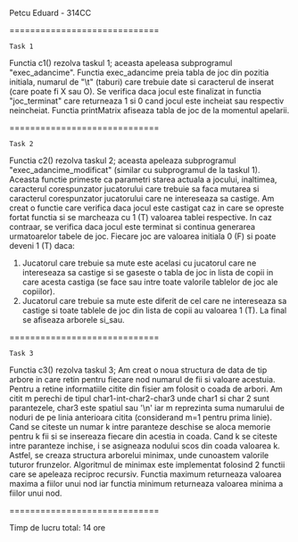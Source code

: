 Petcu Eduard - 314CC

=============================

	Task 1

Functia c1() rezolva taskul 1; aceasta apeleasa subprogramul "exec_adancime".
Functia exec_adancime preia tabla de joc din pozitia initiala, numarul de 
"\t" (taburi) care trebuie date si caracterul de inserat 
(care poate fi X sau O). Se verifica daca jocul este finalizat in functia
"joc_terminat" care returneaza 1 si 0 cand jocul este incheiat sau respectiv 
neincheiat. Functia printMatrix afiseaza 
tabla de joc de la momentul apelarii.

=============================

	Task 2

Functia c2() rezolva taskul 2; aceasta apeleaza subprogramul
"exec_adancime_modificat" (similar cu subprogramul de la taskul 1).
Aceasta functie primeste ca parametri starea actuala a jocului, inaltimea,
caracterul corespunzator jucatorului care trebuie sa faca mutarea si 
caracterul corespunzator jucatorului care ne intereseaza sa castige.
Am creat o functie care verifica daca jocul este castigat caz in care
se opreste fortat functia si se marcheaza cu 1 (T) valoarea tablei 
respective.
In caz contraar, se verifica daca jocul este terminat si continua generarea
urmatoarelor tabele de joc. Fiecare joc are valoarea initiala 0 (F) si poate 
deveni 1 (T) daca:
1. Jucatorul care trebuie sa mute este acelasi cu jucatorul care ne
intereseaza sa castige si se gaseste o tabla de joc in lista de copii
in care acesta castiga (se face sau intre toate valorile tablelor de joc
ale copiilor).
2. Jucatorul care trebuie sa mute este diferit de cel care ne intereseaza
sa castige si toate tablele de joc din lista de copii au valoarea 1 (T). 
La final se afiseaza arborele si_sau.
		
=============================

	Task 3

Functia c3() rezolva taskul 3; Am creat o noua structura de data de tip
arbore in care retin pentru fiecare nod numarul de fii si valoare acestuia.
Pentru a retine informatiile citite din fisier am folosit o coada de arbori.
Am citit m perechi de tipul char1-int-char2-char3 unde char1 si char 2 sunt
parantezele, char3 este spatiul sau '\n' iar m reprezinta suma numarului de
noduri de pe linia anterioara citita (considerand m=1 pentru prima linie).
Cand se citeste un numar k intre paranteze deschise se aloca memorie pentru
k fii si se insereaza fiecare din acestia in coada. Cand k se citeste intre
paranteze inchise, i se asigneaza nodului scos din coada valoarea k. Astfel,
se creaza structura arborelui minimax, unde cunoastem valorile tuturor
frunzelor. Algoritmul de minimax este implementat folosind 2 functii care
se apeleaza reciproc recursiv. Functia maximum returneaza valoarea maxima
a fiilor unui nod iar functia minimum returneaza valoarea minima a fiilor
unui nod.

=============================

Timp de lucru total: 14 ore
